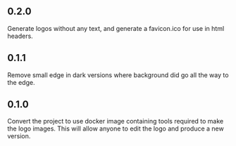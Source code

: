 ## 0.2.0

Generate logos without any text, and generate a favicon.ico for use in html
headers.

## 0.1.1

Remove small edge in dark versions where background did go all the way to the
edge.

## 0.1.0

Convert the project to use docker image containing tools required to make the
logo images. This will allow anyone to edit the logo and produce a new version.
